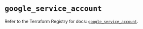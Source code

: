 # `google_service_account`

Refer to the Terraform Registry for docs: [`google_service_account`](https://registry.terraform.io/providers/hashicorp/google-beta/6.2.0/docs/resources/google_service_account).

